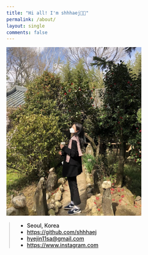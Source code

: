 ```yaml
---
title: "Hi all! I'm shhhaej👋🏻"
permalink: /about/
layout: single
comments: false
---
```


<div>
    <img src="/assets/images/about_photo.jpg" alt="about_meee" width="70%" min-width="700px" itemprop="image">
</div>


<div style="border-left: 2px solid rgba(199, 198, 198, 0.7); margin: 0.5em 0 0 0.5em; padding-left: 1.5em; font-weight: 500;">
    <ul class="author__urls social-icons">
        <li itemprop="homeLocation" itemscope itemtype="https://schema.org/Place">
          <i class="fas fa-fw fa-map-marker-alt" aria-hidden="true"></i> <span itemprop="name">  Seoul, Korea</span>
        </li>
        <li>
          <a href="https://github.com/shhhaej" itemprop="sameAs" rel="nofollow noopener noreferrer">
            <i class="fab fa-fw fa-github" aria-hidden="true"></i><span class="label">  https://github.com/shhhaej</span>
          </a>
        </li>
        <li>
          <a href="mailto:hyejin11sa@gmail.com">
            <meta itemprop="email" content="hyejin11sa@gmail.com" />
            <i class="fas fa-fw fa-envelope-square" aria-hidden="true"></i><span class="label">  hyejin11sa@gmail.com</span>
          </a>
        </li>
        <li>
          <a href="https://www.instagram.com" itemprop="sameAs" rel="nofollow noopener noreferrer">
            <i class="fab fa-fw fa-instagram" aria-hidden="true"></i><span class="label">  https://www.instagram.com</span>
          </a>
        </li>
    </ul>
  </div>